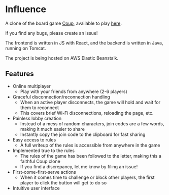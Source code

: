 # Influence

A clone of the board game [Coup](https://boardgamegeek.com/boardgame/131357/coup), available to play [here](http://www.influencegame.xyz).

If you find any bugs, please create an issue!

The frontend is written in JS with React, and the backend is written in Java, running on Tomcat.

The project is being hosted on AWS Elastic Beanstalk.



## Features

- Online multiplayer 
  - Play with your friends from anywhere (2-6 players)
- Graceful disconnection/reconnection handling
  - When an active player disconnects, the game will hold and wait for them to reconnect
  - This covers brief Wi-Fi disconnections, reloading the page, etc.
- Painless lobby creation 
  - Instead of a mess of random characters, join codes are a few words, making it much easier to share
  - Instantly copy the join code to the clipboard for fast sharing
- Easy access to rules
  - A full writeup of the rules is accessible from anywhere in the game
- Implemented true to the rules
  - The rules of the game has been followed to the letter, making this a faithful Coup clone
  - If you find a discrepancy, let me know by filing an issue!
- First-come-first-serve actions
  - When it comes time to challenge or block other players, the first player to click the button will get to do so
- Intuitive user interface
